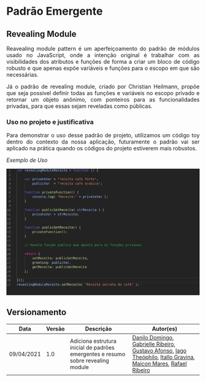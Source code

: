 # Padrão Emergente

## Revealing Module

<p align="justify">Reavealing module pattern é um aperfeiçoamento do padrão de módulos usado no JavaScript, onde a intenção original é trabalhar com as visibilidades dos atributos e funções de forma a criar um bloco de código robusto e que apenas expõe variáveis e funções para o escopo em que são necessárias.</p>

<p align="justify">Já o padrão de revealing module, criado por Christian Heilmann, propõe que seja possível definir todas as funções e variáveis no escopo privado e retornar um objeto anônimo, com ponteiros para as funcionalidades privadas, para que essas sejam reveladas como públicas.</p>

### Uso no projeto e justificativa

<p align="justify">Para demonstrar o uso desse padrão de projeto, utilizamos um código toy dentro do contexto da nossa aplicação, futuramente o padrão vai ser aplicado na prática quando os códigos do projeto estiverem mais robustos.</p>

*Exemplo de Uso*

![alt text](../img/emergentes/codigoToy.png)

## Versionamento

| Data | Versão | Descrição | Autor(es) |
|------|------|------|------|
|09/04/2021|1.0|Adiciona estrutura inicial de padrões emergentes e resumo sobre revealing module|[Danilo Domingo](https://github.com/danilow200), [Gabrielle Ribeiro](https://github.com/Gabrielle-Ribeiro), [Gustavo Afonso](https://github.com/GustavoAPS), [Iago Theóphilo](https://github.com/IagoTheophilo), [Itallo Gravina](https://github.com/itallogravina), [Maicon Mares](https://github.com/MaiconMares), [Rafael Ribeiro](https://github.com/rafaelflarrn)|

